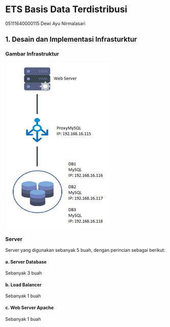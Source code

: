 # ETS Basis Data Terdistribusi
05111640000115 Dewi Ayu Nirmalasari

## 1. Desain dan Implementasi Infrasturktur
### Gambar Infrastruktur
![Infrastruktur](infrastruktur.png)

### Server
Server yang digunakan sebanyak 5 buah, dengan perincian sebagai berikut:
#### a. Server Database
Sebanyak 3 buah

#### b. Load Balancer
Sebanyak 1 buah

#### c. Web Server Apache
Sebanyak 1 buah